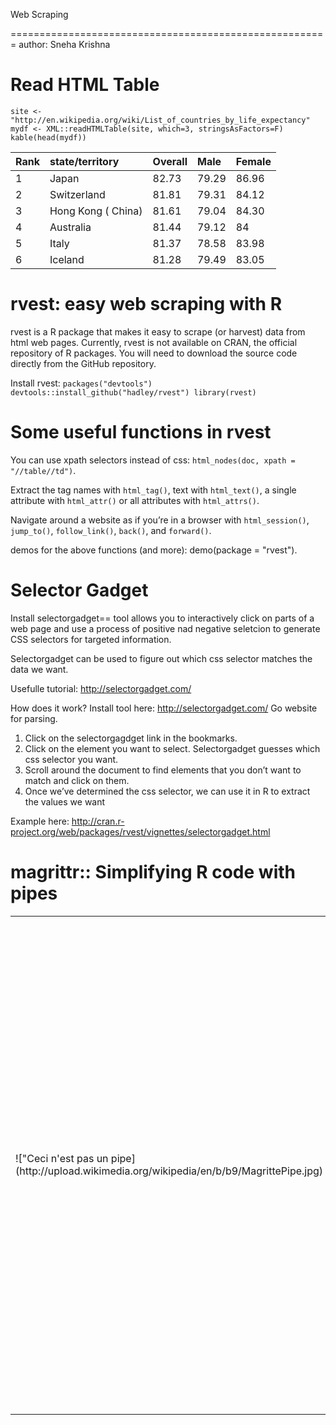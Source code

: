 Web Scraping

=======================================================
author: Sneha Krishna

Read HTML Table
========================================================
```{r life_expectancy}
site <- "http://en.wikipedia.org/wiki/List_of_countries_by_life_expectancy"
mydf <- XML::readHTMLTable(site, which=3, stringsAsFactors=F)
kable(head(mydf))
```


|Rank |state/territory    |Overall |Male  |Female |
|:----|:------------------|:-------|:-----|:------|
|1    |Japan              |82.73   |79.29 |86.96  |
|2    |Switzerland        |81.81   |79.31 |84.12  |
|3    |Hong Kong ( China) |81.61   |79.04 |84.30  |
|4    |Australia          |81.44   |79.12 |84     |
|5    |Italy              |81.37   |78.58 |83.98  |
|6    |Iceland            |81.28   |79.49 |83.05  |


rvest: easy web scraping with R
========================================================
rvest is a R package that makes it easy to scrape (or harvest) data from html web pages.
Currently, rvest is not available on CRAN, the official repository of R packages. You will need to download the source code directly from the GitHub repository.

Install rvest: 
`packages("devtools") devtools::install_github("hadley/rvest") library(rvest)`


Some useful functions in rvest
========================================================

You can use xpath selectors instead of css: `html_nodes(doc, xpath = "//table//td")`.

Extract the tag names with `html_tag()`, text with `html_text()`, a single attribute with `html_attr()` or all attributes with `html_attrs()`.

Navigate around a website as if you’re in a browser with `html_session()`, `jump_to()`, `follow_link()`, `back()`, and `forward()`. 

demos for the above functions (and more): demo(package = "rvest"). 

    
Selector Gadget
========================================================

Install selectorgadget== tool allows you to interactively click on parts of a web page and use a process of positive nad negative seletcion to generate CSS selectors for targeted information.
    
Selectorgadget can be used to figure out which css selector matches the data we want. 

Usefulle tutorial: http://selectorgadget.com/

How does it work?
Install tool  here: http://selectorgadget.com/
Go website for parsing.
1. Click on the selectorgagdget link in the bookmarks. 
2. Click on the element you want to select. Selectorgadget guesses which css selector you want.
3. Scroll around the document to find elements that you don’t want to match and click on them.
4. Once we’ve determined the css selector, we can use it in R to extract the values we want

Example here: http://cran.r-project.org/web/packages/rvest/vignettes/selectorgadget.html

 
magrittr:: Simplifying R code with pipes
========================================================
  
  <table>
  <tr><td>
  !["Ceci n'est pas un pipe](http://upload.wikimedia.org/wikipedia/en/b/b9/MagrittePipe.jpg)
    </td><td>
    [%>%](http://cran.r-project.org/web/packages/magrittr/vignettes/magrittr.html)
    
    </td></tr>
    </table>

    
Example
========================================================

```r
# devtools::install_github("hadley/rvest")
library(magrittr)
library(rvest)
cigcancerpage <- html("http://lib.stat.cmu.edu/DASL/Datafiles/cigcancerdat.html")
txt_con <- cigcancerpage %>% 
  html_nodes("pre") %>% .[2] %>% 
  html_text() %>% textConnection()
headers <- readLines(txt_con,2) %>% .[2] %>% 
  gsub("^\\s+", "", .) %>%
  strsplit("\\s+") %>% .[[1]]
cigcancer <- read.delim(txt_con, header=F)
colnames(cigcancer) <- headers
```

========================================================


|STATE |   CIG| BLAD|  LUNG|  KID| LEUK|
|:-----|-----:|----:|-----:|----:|----:|
|AL    | 18.20| 2.90| 17.05| 1.59| 6.15|
|AZ    | 25.82| 3.52| 19.80| 2.75| 6.61|
|AR    | 18.24| 2.99| 15.98| 2.02| 6.94|
|CA    | 28.60| 4.46| 22.07| 2.66| 7.06|
|CT    | 31.10| 5.11| 22.83| 3.35| 7.20|
|DE    | 33.60| 4.78| 24.55| 3.36| 6.45|

[Cigarette Cancer Data](http://lib.stat.cmu.edu/DASL/Datafiles/cigcancerdat.html)

    
    Interesting Tables in Wikipedia
    ===
    
    http://en.wikipedia.org/wiki/List_of_cancer_mortality_rates_in_the_United_States
    http://en.wikipedia.org/wiki/List_of_countries_by_cancer_rate
    http://en.wikipedia.org/wiki/Prevalence_of_tobacco_consumption
    http://stats.wikimedia.org/EN/TablesWikipediaEN.htm
    